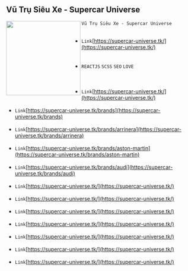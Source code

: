 ## Vũ Trụ Siêu Xe - Supercar Universe

<a href="https://supercar-universe.tk
"><img align="left" width="auto" height="200" src="https://user-images.githubusercontent.com/91412382/180219038-0bfe5cc7-7821-4a74-be10-99eafef4a2a0.png"></a> 
                                                                       `Vũ Trụ Siêu Xe - Supercar Universe` <br/>  <br/> 
- `Link`[https://supercar-universe.tk/](https://supercar-universe.tk/)<br/><br/> <br/> 
- `REACTJS` `SCSS`  `SEO` `LOVE` <br/> <br/><br/> <br/>
- `Link`[https://supercar-universe.tk/](https://supercar-universe.tk/)<br/><br/> 
- `Link`[https://supercar-universe.tk/brands](https://supercar-universe.tk/brands)<br/><br/> 
- `Link`[https://supercar-universe.tk/brands/arrinera](https://supercar-universe.tk/brands/arrinera)<br/><br/>
- `Link`[https://supercar-universe.tk/brands/aston-martin](https://supercar-universe.tk/brands/aston-martin)<br/><br/>
- `Link`[https://supercar-universe.tk/brands/audi](https://supercar-universe.tk/brands/audi)<br/><br/>
- `Link`[https://supercar-universe.tk/](https://supercar-universe.tk/)<br/><br/> 
- `Link`[https://supercar-universe.tk/](https://supercar-universe.tk/)<br/><br/> 
- `Link`[https://supercar-universe.tk/](https://supercar-universe.tk/)<br/><br/>
- `Link`[https://supercar-universe.tk/](https://supercar-universe.tk/)<br/><br/> 
- `Link`[https://supercar-universe.tk/](https://supercar-universe.tk/)<br/><br/> 
- `Link`[https://supercar-universe.tk/](https://supercar-universe.tk/)<br/><br/>
- `Link`[https://supercar-universe.tk/](https://supercar-universe.tk/)<br/><br/> 
